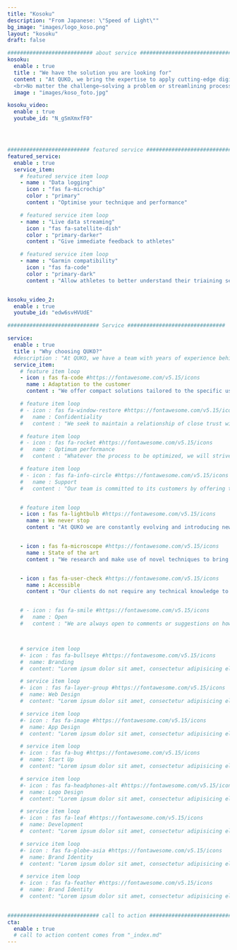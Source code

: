 ```yaml
---
title: "Kosoku"
description: "From Japanese: \"Speed of Light\""
bg_image: "images/logo_koso.png"
layout: "kosoku"
draft: false

########################### about service #############################
kosoku:
  enable : true
  title : "We have the solution you are looking for"
  content : "At QUKO, we bring the expertise to apply cutting-edge digital technologies across a wide range of sectors.
  <br>No matter the challenge—solving a problem or streamlining processes—we deliver results that are both high-quality and tailored to each client's specific needs."
  image : "images/koso_foto.jpg"

kosoku_video:
  enable : true
  youtube_id: "N_gSmXmxfF0"




########################## featured service ############################
featured_service:
  enable : true
  service_item:
    # featured service item loop
    - name : "Data logging"
      icon : "fas fa-microchip"
      color : "primary"
      content : "Optimise your technique and performance"

    # featured service item loop
    - name : "Live data streaming"
      icon : "fas fa-satellite-dish"
      color : "primary-darker"
      content : "Give immediate feedback to athletes"

    # featured service item loop
    - name : "Garmin compatibility"
      icon : "fas fa-code"
      color : "primary-dark"
      content : "Allow athletes to better understand their triaining sessions with real time feedback and statistics"


kosoku_video_2:
  enable : true
  youtube_id: "edw6svHVUdE"

############################# Service ###############################

service:
  enable : true
  title : "Why choosing QUKO?"
  #description : "At QUKO, we have a team with years of experience behind them in the fields of data, electronics, software and telecommunications engineering."
  service_item:
    # feature item loop
    - icon : fas fa-code #https://fontawesome.com/v5.15/icons
      name : Adaptation to the customer
      content : "We offer compact solutions tailored to the specific use of our customers."

    # feature item loop
    # - icon : fas fa-window-restore #https://fontawesome.com/v5.15/icons
    #   name : Confidentiality
    #   content : "We seek to maintain a relationship of close trust with our clients based on confidentiality."

    # feature item loop
    # - icon : fas fa-rocket #https://fontawesome.com/v5.15/icons
    #   name : Optimum performance
    #   content : "Whatever the process to be optimized, we will strive for maximum performance through technology."

    # feature item loop
    # - icon : fas fa-info-circle #https://fontawesome.com/v5.15/icons
    #   name : Support
    #   content : "Our team is committed to its customers by offering technical support and consulting<br><br> "


    # feature item loop
    - icon : fas fa-lightbulb #https://fontawesome.com/v5.15/icons
      name : We never stop
      content : "At QUKO we are constantly evolving and introducing new ideas and updates to our products."


    - icon : fas fa-microscope #https://fontawesome.com/v5.15/icons
      name : State of the art
      content : "We research and make use of novel techniques to bring the most innovative solutions within everyone's reach."


    - icon : fas fa-user-check #https://fontawesome.com/v5.15/icons
      name : Accessible
      content : "Our clients do not require any technical knowledge to make the most out of our services."


    # - icon : fas fa-smile #https://fontawesome.com/v5.15/icons
    #   name : Open
    #   content : "We are always open to comments or suggestions on how to improve the user experience!"



    # service item loop
    #- icon : fas fa-bullseye #https://fontawesome.com/v5.15/icons
    #  name: Branding
    #  content: "Lorem ipsum dolor sit amet, consectetur adipisicing elit, sed do eiusmod tempor incididunt ut"

    # service item loop
    #- icon : fas fa-layer-group #https://fontawesome.com/v5.15/icons
    #  name: Web Design
    #  content: "Lorem ipsum dolor sit amet, consectetur adipisicing elit, sed do eiusmod tempor incididunt ut"

    # service item loop
    #- icon : fas fa-image #https://fontawesome.com/v5.15/icons
    #  name: App Design
    #  content: "Lorem ipsum dolor sit amet, consectetur adipisicing elit, sed do eiusmod tempor incididunt ut"

    # service item loop
    #- icon : fas fa-bug #https://fontawesome.com/v5.15/icons
    #  name: Start Up
    #  content: "Lorem ipsum dolor sit amet, consectetur adipisicing elit, sed do eiusmod tempor incididunt ut"

    # service item loop
    #- icon : fas fa-headphones-alt #https://fontawesome.com/v5.15/icons
    #  name: Logo Design
    #  content: "Lorem ipsum dolor sit amet, consectetur adipisicing elit, sed do eiusmod tempor incididunt ut"

    # service item loop
    #- icon : fas fa-leaf #https://fontawesome.com/v5.15/icons
    #  name: Development
    #  content: "Lorem ipsum dolor sit amet, consectetur adipisicing elit, sed do eiusmod tempor incididunt ut"

    # service item loop
    #- icon : fas fa-globe-asia #https://fontawesome.com/v5.15/icons
    #  name: Brand Identity
    #  content: "Lorem ipsum dolor sit amet, consectetur adipisicing elit, sed do eiusmod tempor incididunt ut"

    # service item loop
    #- icon : fas fa-feather #https://fontawesome.com/v5.15/icons
    #  name: Brand Identity
    #  content: "Lorem ipsum dolor sit amet, consectetur adipisicing elit, sed do eiusmod tempor incididunt ut"
  

############################# call to action #################################
cta:
  enable : true
  # call to action content comes from "_index.md"
---
```

